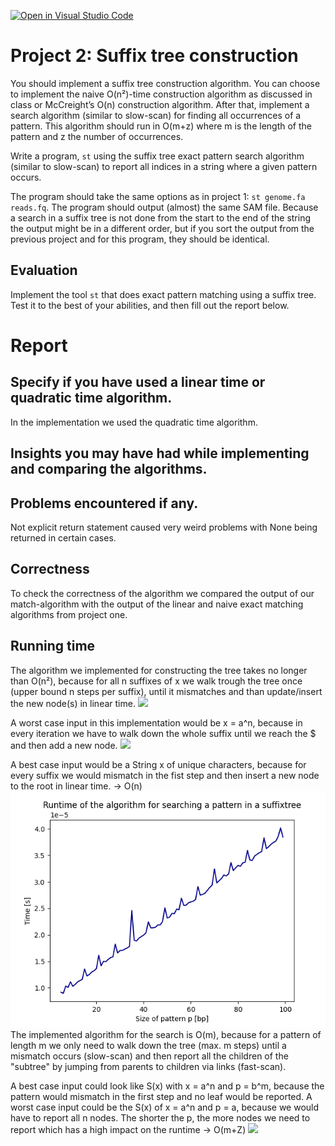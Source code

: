 [![Open in Visual Studio Code](https://classroom.github.com/assets/open-in-vscode-c66648af7eb3fe8bc4f294546bfd86ef473780cde1dea487d3c4ff354943c9ae.svg)](https://classroom.github.com/online_ide?assignment_repo_id=8635020&assignment_repo_type=AssignmentRepo)
# Project 2: Suffix tree construction

You should implement a suffix tree construction algorithm. You can choose to implement the naive O(n²)-time construction algorithm as discussed in class or McCreight’s O(n) construction algorithm. After that, implement a search algorithm (similar to slow-scan) for finding all occurrences of a pattern. This algorithm should run in O(m+z) where m is the length of the pattern and z the number of occurrences.

Write a program, `st` using the suffix tree exact pattern search algorithm (similar to slow-scan) to report all indices in a string where a given pattern occurs. 

The program should take the same options as in project 1: `st genome.fa reads.fq`. The program should output (almost) the same SAM file. Because a search in a suffix tree is not done from the start to the end of the string the output might be in a different order, but if you sort the output from the previous project and for this program, they should be identical.

## Evaluation

Implement the tool `st` that does exact pattern matching using a suffix tree. Test it to the best of your abilities, and then fill out the report below.

# Report

## Specify if you have used a linear time or quadratic time algorithm.
In the implementation we used the quadratic time algorithm. 
## Insights you may have had while implementing and comparing the algorithms.

## Problems encountered if any.
Not explicit return statement caused very weird problems with None being returned in certain cases.

## Correctness

To check the correctness of the algorithm we compared the output of our match-algorithm with the output of the linear and naive exact matching algorithms from project one.

## Running time

The algorithm we implemented for constructing the tree takes no longer than O(n²), because for all n suffixes of x we walk trough the tree once (upper bound n steps per suffix), until it mismatches and than update/insert the new node(s) in linear time.
![](figs/Figure_compare_runtime_construct.png)

A worst case input in this implementation would be x = a^n, because in every iteration we have to walk down the whole suffix until we reach the $ and then add a new node.
![](figs/Figure_runtime_construct.png)

A best case input would be a String x of unique characters, because for every suffix we would mismatch in the fist step and then insert a new node to the root in linear time. -> O(n)
![](fig/rand_search.png)
The implemented algorithm for the search is O(m), because for a pattern of length m we only need to walk down the tree (max. m steps) until a mismatch occurs (slow-scan) and then report all the children of the "subtree" by jumping from parents to children via links (fast-scan). 

A best case input could look like S(x) with x = a^n and p = b^m, because the pattern would mismatch in the first step and no leaf would be reported.
A worst case input could be the S(x) of x = a^n and p = a, because we would have to report all n nodes. The shorter the p, the more nodes we need to report which has a high impact on the runtime -> O(m+Z) 
![](figs/Increasing_matches.png)


